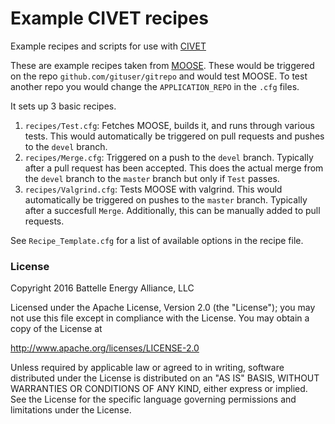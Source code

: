 # Example CIVET recipes
Example recipes and scripts for use with [CIVET](https://github.com/idaholab/civet)

These are example recipes taken from [MOOSE](https://github.com/idaholab/moose).
These would be triggered on the repo `github.com/gituser/gitrepo` and would test MOOSE.
To test another repo you would change the `APPLICATION_REPO` in the `.cfg` files.

It sets up 3 basic recipes.

1. `recipes/Test.cfg`: Fetches MOOSE, builds it, and runs through various tests. This would automatically be triggered on pull requests and pushes to the `devel` branch.
2. `recipes/Merge.cfg`: Triggered on a push to the `devel` branch. Typically after a pull request has been accepted. This does the actual merge from the `devel` branch to the `master` branch but only if `Test` passes.
3. `recipes/Valgrind.cfg`: Tests MOOSE with valgrind. This would automatically be triggered on pushes to the `master` branch. Typically after a succesfull `Merge`.
  Additionally, this can be manually added to pull requests.

See `Recipe_Template.cfg` for a list of available options in the recipe file.

### License

Copyright 2016 Battelle Energy Alliance, LLC

Licensed under the Apache License, Version 2.0 (the "License");
you may not use this file except in compliance with the License.
You may obtain a copy of the License at

  http://www.apache.org/licenses/LICENSE-2.0

Unless required by applicable law or agreed to in writing, software
distributed under the License is distributed on an "AS IS" BASIS,
WITHOUT WARRANTIES OR CONDITIONS OF ANY KIND, either express or implied.
See the License for the specific language governing permissions and
limitations under the License.
